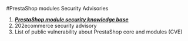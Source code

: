 #PrestaShop modules Security Advisories

1. ***[PrestaShop module security knowledge base](/kb/index.md)***
2. 202ecommerce security advisory
3. List of public vulnerability about PrestaShop core and modules (CVE)
